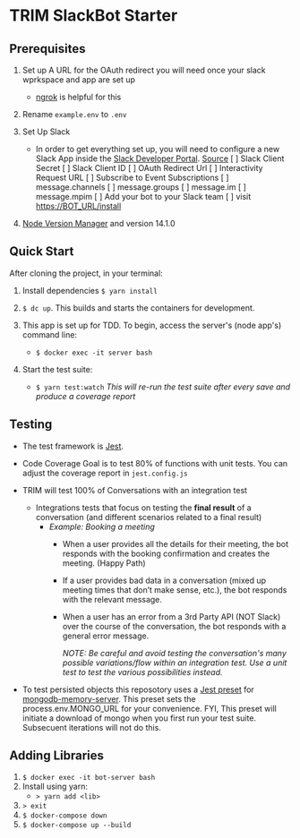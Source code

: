 # TRIM SlackBot Starter

## Prerequisites

1. Set up A URL for the OAuth redirect you will need once your slack wprkspace and app are set up
    - [ngrok](ngrok.com) is helpful for this

2. Rename `example.env` to `.env`

3. Set Up Slack

    - In order to get everything set up, you will need to configure a new Slack App inside the [Slack Developer Portal](http://api.slack.com/apps). [Source](https://botkit.ai/docs/v4/provisioning/slack-events-api.html)
    [ ] Slack Client Secret
    [ ] Slack Client ID
    [ ] OAuth Redirect Url
    [ ] Interactivity Request URL
    [ ] Subscribe to Event Subscriptions
        [ ] message.channels
        [ ] message.groups
        [ ] message.im
        [ ] message.mpim
    [ ] Add your bot to your Slack team
        [ ] visit [https://BOT_URL/install](https://BOT_URL/install)

4. [Node Version Manager](https://github.com/nvm-sh/nvm) and version 14.1.0

## Quick Start

After cloning the project, in your terminal:

1. Install dependencies `$ yarn install`

2. `$ dc up`.  This builds and starts the containers for development.

3. This app is set up for TDD. To begin, access the server's (node app's) command line:
    - `$ docker exec -it server bash`

4. Start the test suite:
    - `$ yarn test:watch`
    *This will re-run the test suite after every save and produce a coverage report*

## Testing

- The test framework is [Jest](https://jestjs.io/docs/en/getting-started.html).
- Code Coverage Goal is to test 80% of functions with unit tests.  You can adjust the coverage report in `jest.config.js`
- TRIM will test 100% of Conversations with an integration test
  - Integrations tests that focus on testing the **final result** of a conversation (and different scenarios related to a final result)
    - *Example: Booking a meeting*
      - When a user provides all the details for their meeting, the bot responds with the booking confirmation and creates the meeting. (Happy Path)
      - If a user provides bad data in a conversation (mixed up meeting times that don’t make sense, etc.), the bot responds with the relevant message.
      - When a user has an error from a 3rd Party API (NOT Slack) over the course of the conversation, the bot responds with a general error message.

        *NOTE: Be careful and avoid testing the conversation's many possible variations/flow within an integration test.  Use a unit test to test the various possibilities instead.*

- To test persisted objects this reposotory uses a [Jest preset](https://github.com/shelfio/jest-mongodb) for [mongodb-memory-server](https://github.com/nodkz/mongodb-memory-server).  This preset sets the process.env.MONGO_URL for your convenience.  FYI, This preset will initiate a download of mongo when you first run your test suite.  Subsecuent iterations will not do this.

## Adding Libraries

1. `$ docker exec -it bot-server bash`
2. Install using yarn:
    - `> yarn add <lib>`
3. `> exit`
4. `$ docker-compose down`
5. `$ docker-compose up --build`
